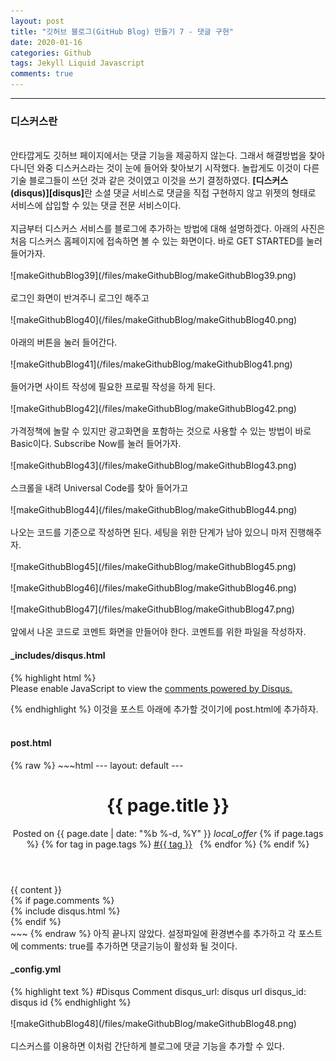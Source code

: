 ```yaml
---
layout: post
title: "깃허브 블로그(GitHub Blog) 만들기 7 - 댓글 구현"
date: 2020-01-16
categories: Github
tags: Jekyll Liquid Javascript
comments: true
---
```

<div style="display:none;">
로그인 댓글 만들기, 디스커스 사용하기

</div>
<hr class="divider">
<h3>디스커스란</h3>
<br>
안타깝게도 깃허브 페이지에서는 댓글 기능을 제공하지 않는다. 그래서 해결방법을 찾아 다니던 와중 디스커스라는 것이 눈에 들어와 찾아보기 시작했다. 놀랍게도 이것이 다른 기술 블로그들이 쓰던 것과 같은 것이였고 이것을 쓰기 결정하였다. <b>[디스커스(disqus)][disqus]</b>란 소셜 댓글 서비스로 댓글을 직접 구현하지 않고 위젯의 형태로 서비스에 삽입할 수 있는 댓글 전문 서비스이다. 
<br><br>
지금부터 디스커스 서비스를 블로그에 추가하는 방법에 대해 설명하겠다. 아래의 사진은 처음 디스커스 홈페이지에 접속하면 볼 수 있는 화면이다. 바로 GET STARTED를 눌러 들어가자.
<br><br>
![makeGithubBlog39](/files/makeGithubBlog/makeGithubBlog39.png)
<br><br>
로그인 화면이 반겨주니 로그인 해주고
<br><br>
![makeGithubBlog40](/files/makeGithubBlog/makeGithubBlog40.png)
<br><br>
아래의 버튼을 눌러 들어간다.
<br><br>
![makeGithubBlog41](/files/makeGithubBlog/makeGithubBlog41.png)
<br><br>
들어가면 사이트 작성에 필요한 프로필 작성을 하게 된다.
<br><br>
![makeGithubBlog42](/files/makeGithubBlog/makeGithubBlog42.png)
<br><br>
가격정책에 놀랄 수 있지만 광고화면을 포함하는 것으로 사용할 수 있는 방법이 바로 Basic이다. Subscribe Now를 눌러 들어가자.
<br><br>
![makeGithubBlog43](/files/makeGithubBlog/makeGithubBlog43.png)
<br><br>
스크롤을 내려 Universal Code를 찾아 들어가고
<br><br>
![makeGithubBlog44](/files/makeGithubBlog/makeGithubBlog44.png)
<br><br>
나오는 코드를 기준으로 작성하면 된다. 세팅을 위한 단계가 남아 있으니 마저 진행해주자.
<br><br>
![makeGithubBlog45](/files/makeGithubBlog/makeGithubBlog45.png)
<br><br>
![makeGithubBlog46](/files/makeGithubBlog/makeGithubBlog46.png)
<br><br>
![makeGithubBlog47](/files/makeGithubBlog/makeGithubBlog47.png)
<br><br>
앞에서 나온 코드로 코멘트 화면을 만들어야 한다. 코멘트를 위한 파일을 작성하자.
<h4>_includes/disqus.html</h4>
{% highlight html %}
<div id="disqus_thread"></div>
<script>

/**
*  RECOMMENDED CONFIGURATION VARIABLES: EDIT AND UNCOMMENT THE SECTION BELOW TO INSERT DYNAMIC VALUES FROM YOUR PLATFORM OR CMS.
*  LEARN WHY DEFINING THESE VARIABLES IS IMPORTANT: https://disqus.com/admin/universalcode/#configuration-variables*/
/*
var disqus_config = function () {
this.page.url = PAGE_URL;  // Replace PAGE_URL with your page's canonical URL variable
this.page.identifier = PAGE_IDENTIFIER; // Replace PAGE_IDENTIFIER with your page's unique identifier variable
};
*/
(function() { // DON'T EDIT BELOW THIS LINE
var d = document, s = d.createElement('script');
s.src = 'https://https-harsik-github-io.disqus.com/embed.js';
s.setAttribute('data-timestamp', +new Date());
(d.head || d.body).appendChild(s);
})();
</script>
<noscript>Please enable JavaScript to view the <a href="https://disqus.com/?ref_noscript">comments powered by Disqus.</a></noscript>
                            
{% endhighlight %}
이것을 포스트 아래에 추가할 것이기에 post.html에 추가하자.
<br><br>
<h4>post.html</h4>
{% raw %}
~~~html
---
layout: default
---
<div class="post">
	<header class="post-header">
		<h1 class="post-title p-name" itemprop="name headline">{{ page.title }}</h1>
		<p class="post-meta">
			Posted on {{ page.date | date: "%b %-d, %Y" }}
			<i class="material-icons svg-icon">local_offer</i>
			{% if page.tags %} {% for tag in page.tags %}
			<a class="label" href="{{ '/tags' | prepend: site.baseurl }}"
				>#{{ tag }}</a
			>
			&nbsp; {% endfor %} {% endif %}
		</p>
	</header>
	<div class="post-content e-content" itemprop="articleBody">
		{{ content }}
  </div>
	{% if page.comments %}
	<div id="post-disqus" class="container">
		{% include disqus.html %}
	</div>
	{% endif %}
</div>
~~~
{% endraw %}
아직 끝나지 않았다. 설정파일에 환경변수를 추가하고 각 포스트에 comments: true를 추가하면 댓글기능이 활성화 될 것이다.
<h4>_config.yml</h4>
{% highlight text %}
#Disqus Comment
disqus_url: disqus url
disqus_id: disqus id
{% endhighlight %}
<br><br>
![makeGithubBlog48](/files/makeGithubBlog/makeGithubBlog48.png)
<br><br>
디스커스를 이용하면 이처럼 간단하게 블로그에 댓글 기능을 추가할 수 있다.

[disqus]: https://disqus.com/